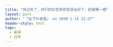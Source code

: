 ```yaml
---
title: "快过年了，你们的红包年终奖该出炉了，赶紧晒一晒"
layout: post
author: "「在下叶良辰」 on 2020-1-14 22:27"
header-style: text
tags:
  - 新闻
  - 过年
---
```


<head></head>
<body>
 <br>
</body>


